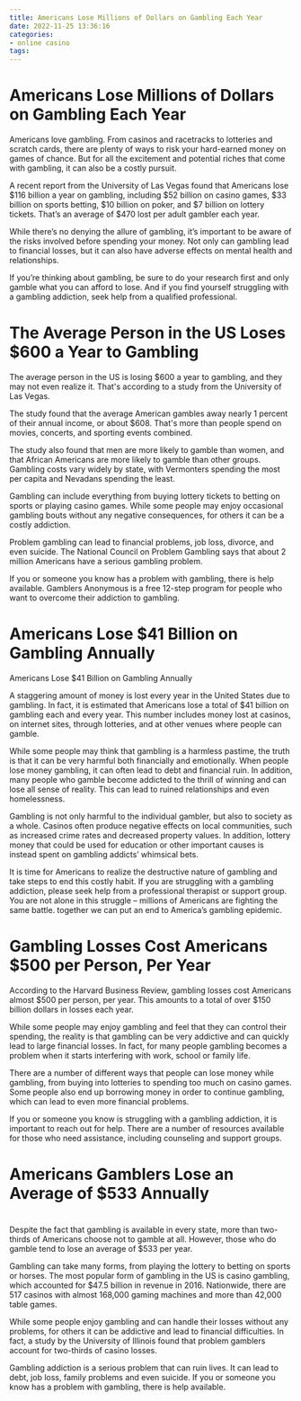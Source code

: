 ```yaml
---
title: Americans Lose Millions of Dollars on Gambling Each Year
date: 2022-11-25 13:36:16
categories:
- online casino
tags:
---
```



#  Americans Lose Millions of Dollars on Gambling Each Year

Americans love gambling. From casinos and racetracks to lotteries and scratch cards, there are plenty of ways to risk your hard-earned money on games of chance. But for all the excitement and potential riches that come with gambling, it can also be a costly pursuit.

A recent report from the University of Las Vegas found that Americans lose $116 billion a year on gambling, including $52 billion on casino games, $33 billion on sports betting, $10 billion on poker, and $7 billion on lottery tickets. That’s an average of $470 lost per adult gambler each year.

While there’s no denying the allure of gambling, it’s important to be aware of the risks involved before spending your money. Not only can gambling lead to financial losses, but it can also have adverse effects on mental health and relationships.

If you’re thinking about gambling, be sure to do your research first and only gamble what you can afford to lose. And if you find yourself struggling with a gambling addiction, seek help from a qualified professional.

#  The Average Person in the US Loses $600 a Year to Gambling

The average person in the US is losing $600 a year to gambling, and they may not even realize it. That's according to a study from the University of Las Vegas.

The study found that the average American gambles away nearly 1 percent of their annual income, or about $608. That's more than people spend on movies, concerts, and sporting events combined.

The study also found that men are more likely to gamble than women, and that African Americans are more likely to gamble than other groups. Gambling costs vary widely by state, with Vermonters spending the most per capita and Nevadans spending the least.

Gambling can include everything from buying lottery tickets to betting on sports or playing casino games. While some people may enjoy occasional gambling bouts without any negative consequences, for others it can be a costly addiction.

Problem gambling can lead to financial problems, job loss, divorce, and even suicide. The National Council on Problem Gambling says that about 2 million Americans have a serious gambling problem.

If you or someone you know has a problem with gambling, there is help available. Gamblers Anonymous is a free 12-step program for people who want to overcome their addiction to gambling.

#  Americans Lose $41 Billion on Gambling Annually

Americans Lose $41 Billion on Gambling Annually

A staggering amount of money is lost every year in the United States due to gambling. In fact, it is estimated that Americans lose a total of $41 billion on gambling each and every year. This number includes money lost at casinos, on internet sites, through lotteries, and at other venues where people can gamble.

While some people may think that gambling is a harmless pastime, the truth is that it can be very harmful both financially and emotionally. When people lose money gambling, it can often lead to debt and financial ruin. In addition, many people who gamble become addicted to the thrill of winning and can lose all sense of reality. This can lead to ruined relationships and even homelessness.

Gambling is not only harmful to the individual gambler, but also to society as a whole. Casinos often produce negative effects on local communities, such as increased crime rates and decreased property values. In addition, lottery money that could be used for education or other important causes is instead spent on gambling addicts’ whimsical bets.

It is time for Americans to realize the destructive nature of gambling and take steps to end this costly habit. If you are struggling with a gambling addiction, please seek help from a professional therapist or support group. You are not alone in this struggle – millions of Americans are fighting the same battle. together we can put an end to America’s gambling epidemic.

#  Gambling Losses Cost Americans $500 per Person, Per Year

According to the Harvard Business Review, gambling losses cost Americans almost $500 per person, per year. This amounts to a total of over $150 billion dollars in losses each year.

While some people may enjoy gambling and feel that they can control their spending, the reality is that gambling can be very addictive and can quickly lead to large financial losses. In fact, for many people gambling becomes a problem when it starts interfering with work, school or family life.

There are a number of different ways that people can lose money while gambling, from buying into lotteries to spending too much on casino games. Some people also end up borrowing money in order to continue gambling, which can lead to even more financial problems.

If you or someone you know is struggling with a gambling addiction, it is important to reach out for help. There are a number of resources available for those who need assistance, including counseling and support groups.

#  Americans Gamblers Lose an Average of $533 Annually

#

Despite the fact that gambling is available in every state, more than two-thirds of Americans choose not to gamble at all. However, those who do gamble tend to lose an average of $533 per year.

Gambling can take many forms, from playing the lottery to betting on sports or horses. The most popular form of gambling in the US is casino gambling, which accounted for $47.5 billion in revenue in 2016. Nationwide, there are 517 casinos with almost 168,000 gaming machines and more than 42,000 table games.

While some people enjoy gambling and can handle their losses without any problems, for others it can be addictive and lead to financial difficulties. In fact, a study by the University of Illinois found that problem gamblers account for two-thirds of casino losses.

Gambling addiction is a serious problem that can ruin lives. It can lead to debt, job loss, family problems and even suicide. If you or someone you know has a problem with gambling, there is help available.